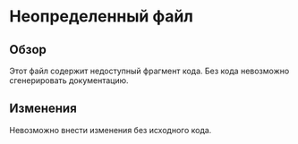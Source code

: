 # Неопределенный файл

## Обзор

Этот файл содержит недоступный фрагмент кода.  Без кода невозможно сгенерировать документацию.

## Изменения

Невозможно внести изменения без исходного кода.